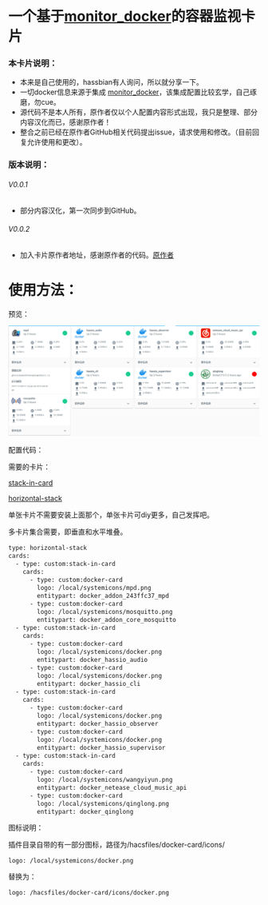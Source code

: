 # 一个基于[monitor_docker](https://github.com/ualex73/monitor_docker)的容器监视卡片

### 本卡片说明：

* 本来是自己使用的，hassbian有人询问，所以就分享一下。
* 一切docker信息来源于集成 [monitor_docker](https://github.com/ualex73/monitor_docker)，该集成配置比较玄学，自己琢磨，勿cue。
* 源代码不是本人所有，原作者仅以个人配置内容形式出现，我只是整理、部分内容汉化而已，感谢原作者！
* 整合之前已经在原作者GitHub相关代码提出issue，请求使用和修改。（目前回复允许使用和更改）。

### 版本说明：

###### V0.0.1

* 部分内容汉化，第一次同步到GitHub。

###### V0.0.2

* 加入卡片原作者地址，感谢原作者的代码。[原作者](https://github.com/bacco007)

# 使用方法：

预览：

<img src="https://raw.githubusercontent.com/Tao173/docker-card/main/docker.png" >

配置代码：

需要的卡片：

[stack-in-card](https://github.com/custom-cards/stack-in-card)

[horizontal-stack](https://github.com/ofekashery/vertical-stack-in-card)

单张卡片不需要安装上面那个，单张卡片可diy更多，自己发挥吧。

多卡片集合需要，即垂直和水平堆叠。

```
type: horizontal-stack
cards:
  - type: custom:stack-in-card
    cards:
      - type: custom:docker-card
        logo: /local/systemicons/mpd.png
        entitypart: docker_addon_243ffc37_mpd
      - type: custom:docker-card
        logo: /local/systemicons/mosquitto.png
        entitypart: docker_addon_core_mosquitto
  - type: custom:stack-in-card
    cards:
      - type: custom:docker-card
        logo: /local/systemicons/docker.png
        entitypart: docker_hassio_audio
      - type: custom:docker-card
        logo: /local/systemicons/docker.png
        entitypart: docker_hassio_cli
  - type: custom:stack-in-card
    cards:
      - type: custom:docker-card
        logo: /local/systemicons/docker.png
        entitypart: docker_hassio_observer
      - type: custom:docker-card
        logo: /local/systemicons/docker.png
        entitypart: docker_hassio_supervisor
  - type: custom:stack-in-card
    cards:
      - type: custom:docker-card
        logo: /local/systemicons/wangyiyun.png
        entitypart: docker_netease_cloud_music_api
      - type: custom:docker-card
        logo: /local/systemicons/qinglong.png
        entitypart: docker_qinglong

```

图标说明：

插件目录自带的有一部分图标，路径为/hacsfiles/docker-card/icons/

```
logo: /local/systemicons/docker.png
```

替换为：

```
logo: /hacsfiles/docker-card/icons/docker.png
```

